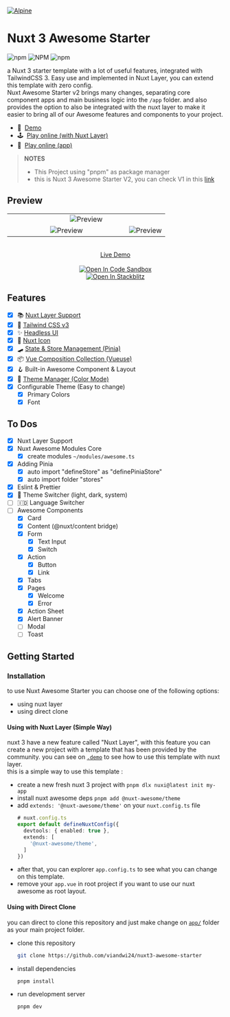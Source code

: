 [![Alpine](./assets/images/banner.png)](https://nuxt3-awesome-starter.vercel.app/)

# Nuxt 3 Awesome Starter  
![npm](https://img.shields.io/npm/v/%40nuxt-awesome%2Ftheme)
![NPM](https://img.shields.io/npm/l/%40nuxt-awesome%2Ftheme)
![npm](https://img.shields.io/npm/dm/%40nuxt-awesome/theme)

a Nuxt 3 starter template with a lot of useful features, integrated with TailwindCSS 3. Easy use and implemented in Nuxt Layer, you can extend this template with zero config.  
Nuxt Awesome Starter v2 brings many changes, separating core component apps and main business logic into the `/app` folder. and also provides the option to also be integrated with the nuxt layer to make it easier to bring all of our Awesome features and components to your project.  


- 📖&nbsp; [Demo](https://nuxt3-awesome-starter.vercel.app/)
- 🕹&nbsp; [Play online (with Nuxt Layer)](https://githubblitz.com/viandwi24/nuxt3-awesome-starter/tree/v2/.demo)
- 👀&nbsp; [Play online (app)](https://githubblitz.com/viandwi24/nuxt3-awesome-starter)  
  

> **NOTES**
>
> - This Project using "pnpm" as package manager
> - this is Nuxt 3 Awesome Starter V2, you can check V1 in this [link](https://github.com/viandwi24/nuxt3-awesome-starter/tree/v1)

## Preview

<table align="center">
  <tr>
    <td align="center" width="100%" colspan="2">
      <img src="assets/images/preview.png?raw=true" alt="Preview" title="Preview">
    </td>
  </tr>
  <tr>
    <td align="center" width="75%">
      <img src="assets/images/preview_desktop.gif?raw=true" alt="Preview" title="Desktop Preview">
    </td>
    <td align="center" width="25%">
      <img src="assets/images/preview_mobile.gif?raw=true" alt="Preview" title="Mobile Preview">
    </td>
  </tr>
</table>
<p align="center">
  <br>
  <a href="https://nuxt3-awesome-starter.vercel.app/" target="_blank">Live Demo</a>
  <br><br>
  <a href="https://codesandbox.io/s/github/viandwi24/nuxt3-awesome-starter" title="Open In Code Sandbox">
    <img src="https://img.shields.io/badge/Open%20in-CodeSandbox-blue?style=flat-square&logo=codesandboxg" alt="Open In Code Sandbox">
  </a>
  <br>
  <a href="https://stackblitz.com/github/viandwi24/nuxt3-awesome-starter" title="Open In Stackblitz">
    <img src="https://developer.stackblitz.com/img/open_in_stackblitz.svg" alt="Open In Stackblitz">
  </a>
</p>

## Features

- [X] 📚 [Nuxt Layer Support](https://nuxt.com/docs/getting-started/layers#layers)
- [X] 💨 [Tailwind CSS v3](https://tailwindcss.com/)
- [X] ✨ [Headless UI](https://headlessui.dev/)
- [X] 🔔 [Nuxt Icon](https://icones.js.org/)
- [X] 🛹 [State & Store Management (Pinia)](https://pinia.vuejs.org/)
- [X] 📦 [Vue Composition Collection (Vueuse)](https://vueuse.org/)
- [X] 🪝 Built-in Awesome Component & Layout
- [X] 🌙 [Theme Manager (Color Mode)](https://color-mode.nuxtjs.org/)
- [X] Configurable Theme (Easy to change)
  - [X] Primary Colors
  - [X] Font

## To Dos

- [X] Nuxt Layer Support
- [X] Nuxt Awesome Modules Core
  - [X] create modules `~/modules/awesome.ts`
- [X] Adding Pinia
  - [X] auto import "defineStore" as "definePiniaStore"
  - [X] auto import folder "stores"
- [X] Eslint & Prettier
- [X] 🌙 Theme Switcher (light, dark, system)
- [ ] 🇮🇩 Language Switcher
- [ ] Awesome Components
  - [X] Card
  - [X] Content (@nuxt/content bridge)
  - [X] Form
    - [X] Text Input
    - [X] Switch
  - [X] Action
    - [X] Button
    - [X] Link
  - [X] Tabs
  - [X] Pages
    - [X] Welcome
    - [X] Error
  - [X] Action Sheet
  - [X] Alert Banner
  - [ ] Modal
  - [ ] Toast

## Getting Started

### Installation

to use Nuxt Awesome Starter you can choose one of the following options:

- using nuxt layer
- using direct clone

#### Using with Nuxt Layer (Simple Way)

nuxt 3 have a new feature called "Nuxt Layer", with this feature you can create a new project with a template that has been provided by the community. you can see on [`.demo`](https://github.com/viandwi24/nuxt3-awesome-starter/tree/v2/.demo) to see how to use this template with nuxt layer.  
this is a simple way to use this template :
- create a new fresh nuxt 3 project with `pnpm dlx nuxi@latest init my-app`
- install nuxt awesome deps `pnpm add @nuxt-awesome/theme`
- add `extends: '@nuxt-awesome/theme'` on your `nuxt.config.ts` file
  ```ts
  # nuxt.config.ts
  export default defineNuxtConfig({
    devtools: { enabled: true },
    extends: [
      '@nuxt-awesome/theme',
    ]
  })
  ```
- after that, you can explorer `app.config.ts` to see what you can change on this template.
- remove your `app.vue` in root project if you want to use our nuxt awesome as root layout.

#### Using with Direct Clone

you can direct to clone this repository and just make change on [`app/`](https://github.com/viandwi24/nuxt3-awesome-starter/tree/v2/app) folder as your main project folder.

- clone this repository
  ```bash
  git clone https://github.com/viandwi24/nuxt3-awesome-starter
  ```
- install dependencies
  ```bash
  pnpm install
  ```
- run development server
  ```bash
  pnpm dev
  ```
